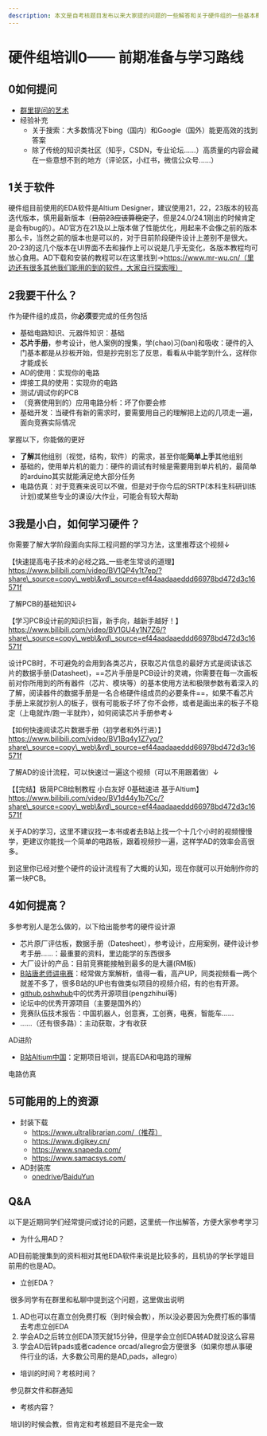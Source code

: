 ```yaml
---
description: 本文是自考核题目发布以来大家提的问题的一些解答和关于硬件组的一些基本概况
---
```


# 硬件组培训0—— 前期准备与学习路线

## 0如何提问

* [群里提问的艺术](https://github.com/betaseeker/How-To-Ask-Questions)
* 经验补充
  * 关于搜索：大多数情况下bing（国内）和Google（国外）能更高效的找到答案
  * 除了传统的知识类社区（知乎，CSDN，专业论坛......）高质量的内容会藏在一些意想不到的地方（评论区，小红书，微信公众号......）

## 1关于软件

硬件组目前使用的EDA软件是Altium Designer，建议使用21，22，23版本的较高迭代版本，慎用最新版本（~~目前23应该算稳定了~~，但是24.0/24.1刚出的时候肯定是会有bug的）。AD官方在21及以上版本做了性能优化，用起来不会像之前的版本那么卡，当然之前的版本也是可以的，对于目前阶段硬件设计上差别不是很大。20-23的这几个版本在UI界面不去和操作上可以说是几乎无变化，各版本教程均可放心食用。AD下载和安装的教程可以在这里找到->https://www.mr-wu.cn/（里边还有很多其他我们能用的到的软件，大家自行探索哦）

## 2我要干什么？

作为硬件组的成员，你**必须**要完成的任务包括

* 基础电路知识、元器件知识：基础
* **芯片手册**，参考设计，他人案例的搜集，学(chao)习(ban)和吸收：硬件的入门基本都是从抄板开始，但是抄完别忘了反思，看看从中能学到什么，这样你才能成长
* AD的使用：实现你的电路
* 焊接工具的使用：实现你的电路
* 测试/调试你的PCB
* （竞赛使用到的）应用电路分析：坏了你要会修
* 基础开发：当硬件有新的需求时，要需要用自己的理解把上边的几项走一遍，面向竞赛实际情况

掌握以下，你能做的更好

* **了解**其他组别（视觉，结构，软件）的需求，甚至你能**简单上手**其他组别
* 基础的，使用单片机的能力：硬件的调试有时候是需要用到单片机的，最简单的arduino其实就能满足绝大部分任务
* 电路仿真：对于竞赛来说可以不做，但是对于你今后的SRTP(本科生科研训练计划)或某些专业的课设/大作业，可能会有较大帮助

## 3我是小白，如何学习硬件？

你需要了解大学阶段面向实际工程问题的学习方法，这里推荐这个视频↓

【快速提高电子技术的必经之路\_一些老生常谈的道理】 https://www.bilibili.com/video/BV1QP4y1t7ep/?share\_source=copy\_web\&vd\_source=ef44aadaaeddd66978bd472d3c16571f

了解PCB的基础知识↓

【学习PCB设计前的知识扫盲，新手向，越新手越好！】 https://www.bilibili.com/video/BV1GU4y1N7Z6/?share\_source=copy\_web\&vd\_source=ef44aadaaeddd66978bd472d3c16571f

设计PCB时，不可避免的会用到各类芯片，获取芯片信息的最好方式是阅读该芯片的数据手册(Datasheet)，==芯片手册是PCB设计的灵魂，你需要在每一次画板前对你所用到的所有器件（芯片、模块等）的基本使用方法和极限参数有着深入的了解，阅读器件的数据手册是一名合格硬件组成员的必要条件==，如果不看芯片手册上来就抄别人的板子，很有可能板子坏了你不会修，或者是画出来的板子不稳定（上电就炸/跑一半就炸），如何阅读芯片手册参考↓

【如何快速阅读芯片数据手册（初学者和外行进）】 https://www.bilibili.com/video/BV1Bq4y1Z7yq/?share\_source=copy\_web\&vd\_source=ef44aadaaeddd66978bd472d3c16571f

了解AD的设计流程，可以快速过一遍这个视频（可以不用跟着做）↓

【【完结】极简PCB绘制教程 小白友好 0基础速进 基于Altium】 https://www.bilibili.com/video/BV1d44y1b7Cc/?share\_source=copy\_web\&vd\_source=ef44aadaaeddd66978bd472d3c16571f

关于AD的学习，这里不建议找一本书或者去B站上找一个十几个小时的视频慢慢学，更建议你能找一个简单的电路板，跟着视频抄一遍，这样学AD的效率会高很多。

到这里你已经对整个硬件的设计流程有了大概的认知，现在你就可以开始制作你的第一块PCB。

## 4如何提高？

多参考别人是怎么做的，以下给出能参考的硬件设计源

* 芯片原厂评估板，数据手册（Datesheet），参考设计，应用案例，硬件设计参考手册......：最重要的资料，里边能学的东西很多
* 大厂设计的产品：目前竞赛能接触到最多的是大疆(RM板)
* [B站唐老师讲电赛](https://space.bilibili.com/28143041)：经常做方案解析，值得一看，高产UP，同类视频看一两个就差不多了，很多B站的UP也有做类似项目的视频介绍，有的也有开源。
* [github](https://github.com/),[oshwhub](https://oshwhub.com/)中的优秀开源项目(pengzhihui等)
* 论坛中的优秀开源项目（主要是国外的）
* 竞赛队伍技术报告：中国机器人，创意赛，工创赛，电赛，智能车......
* ......（还有很多路）：主动获取，才有收获

AD进阶

* [B站Altium中国](https://space.bilibili.com/316956655)：定期项目培训，提高EDA和电路的理解

电路仿真

## 5可能用的上的资源

* 封装下载
  * https://www.ultralibrarian.com/（推荐）
  * https://www.digikey.cn/
  * https://www.snapeda.com/
  * https://www.samacsys.com/
* AD封装库
  * [onedrive](https://onedrive.live.com/embed?resid=2737A72888F06C39%21380\&authkey=!ALyil8DAV5tCWVg)/[BaiduYun](https://pan.baidu.com/s/1Y7LSd3AEdr8l9nAS0icdoQ?pwd=6666)

## Q\&A

以下是近期同学们经常提问或讨论的问题，这里统一作出解答，方便大家参考学习

* 为什么用AD？

​ AD目前能搜集到的资料相对其他EDA软件来说是比较多的，且机协的学长学姐目前用的也是AD。

* 立创EDA？

​ 很多同学有在群里和私聊中提到这个问题，这里做出说明

1. AD也可以在嘉立创免费打板（到时候会教），所以没必要因为免费打板的事情去考虑立创EDA
2. 学会AD之后转立创EDA顶天就15分钟，但是学会立创EDA转AD就没这么容易
3. 学会AD后转pads或者cadence orcad/allegro会方便很多（如果你想从事硬件行业的话，大多数公司用的是AD,pads，allegro）

* 培训的时间？考核时间？

​ 参见群文件和群通知

* 考核内容？

​ 培训的时候会教，但肯定和考核题目不是完全一致
